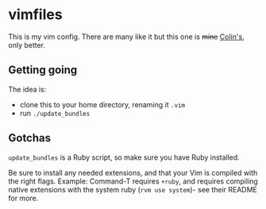 # vimfiles

This is my vim config. There are many like it but this one is <del>mine</del> [Colin's](https://github.com/trptcolin/vimfiles), only better.

## Getting going

The idea is:
- clone this to your home directory, renaming it `.vim`
- run `./update_bundles`

## Gotchas

`update_bundles` is a Ruby script, so make sure you have Ruby installed.

Be sure to install any needed extensions, and that your Vim is compiled with
the right flags. Example: Command-T requires `+ruby`, and requires compiling
native extensions with the system ruby (`rvm use system`)- see their README for
more.



